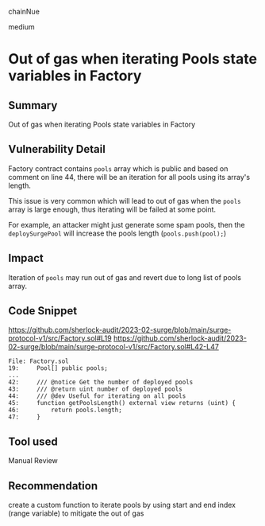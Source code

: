 chainNue

medium

# Out of gas when iterating Pools state variables in Factory

## Summary

Out of gas when iterating Pools state variables in Factory

## Vulnerability Detail

Factory contract contains `pools` array which is public and based on comment on line 44, there will be an iteration for all pools using its array's length.

This issue is very common which will lead to out of gas when the `pools` array is large enough, thus iterating will be failed at some point. 

For example, an attacker might just generate some spam pools, then the `deploySurgePool` will increase the pools length (`pools.push(pool);`)

## Impact

Iteration of `pools` may run out of gas and revert due to long list of pools array. 

## Code Snippet

https://github.com/sherlock-audit/2023-02-surge/blob/main/surge-protocol-v1/src/Factory.sol#L19
https://github.com/sherlock-audit/2023-02-surge/blob/main/surge-protocol-v1/src/Factory.sol#L42-L47

```solidity
File: Factory.sol
19:     Pool[] public pools;
...
42:     /// @notice Get the number of deployed pools
43:     /// @return uint number of deployed pools
44:     /// @dev Useful for iterating on all pools
45:     function getPoolsLength() external view returns (uint) {
46:         return pools.length;
47:     }
```

## Tool used

Manual Review

## Recommendation

create a custom function to iterate pools by using start and end index (range variable) to mitigate the out of gas